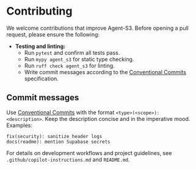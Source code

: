 # Contributing

We welcome contributions that improve Agent-S3. Before opening a pull request, please ensure the following:

- **Testing and linting:**
  - Run `pytest` and confirm all tests pass.
  - Run `mypy agent_s3` for static type checking.
  - Run `ruff check agent_s3` for linting.
  - Write commit messages according to the [Conventional Commits](#commit-messages) specification.

## Commit messages

Use [Conventional Commits](https://www.conventionalcommits.org/) with the format `<type>(<scope>): <description>`.
Keep the description concise and in the imperative mood.
Examples:

```
fix(security): sanitize header logs
docs(readme): mention Supabase secrets
```

For details on development workflows and project guidelines, see `.github/copilot-instructions.md` and `README.md`.


